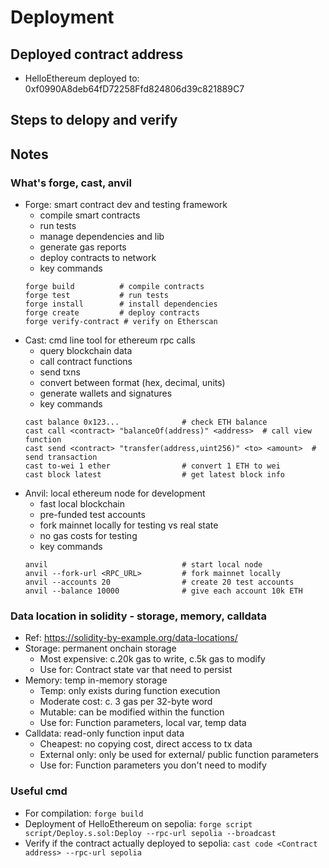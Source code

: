 # Deployment
## Deployed contract address
- HelloEthereum deployed to: 0xf0990A8deb64fD72258Ffd824806d39c821889C7
## Steps to delopy and verify
## Notes
### What's forge, cast, anvil
- Forge: smart contract dev and testing framework
    - compile smart contracts
    - run tests
    - manage dependencies and lib
    - generate gas reports
    - deploy contracts to network
    - key commands
    ```
    forge build          # compile contracts
    forge test           # run tests
    forge install        # install dependencies
    forge create         # deploy contracts
    forge verify-contract # verify on Etherscan
    ```
- Cast: cmd line tool for ethereum rpc calls
    - query blockchain data
    - call contract functions
    - send txns
    - convert between format (hex, decimal, units)
    - generate wallets and signatures
    - key commands
    ```
    cast balance 0x123...              # check ETH balance
    cast call <contract> "balanceOf(address)" <address>  # call view function
    cast send <contract> "transfer(address,uint256)" <to> <amount>  # send transaction
    cast to-wei 1 ether                # convert 1 ETH to wei
    cast block latest                  # get latest block info
    ```
- Anvil: local ethereum node for development
    - fast local blockchain
    - pre-funded test accounts
    - fork mainnet locally for testing vs real state
    - no gas costs for testing
    - key commands
    ```
    anvil                              # start local node
    anvil --fork-url <RPC_URL>         # fork mainnet locally
    anvil --accounts 20                # create 20 test accounts
    anvil --balance 10000              # give each account 10k ETH
    ```
### Data location in solidity - storage, memory, calldata
- Ref: https://solidity-by-example.org/data-locations/
- Storage: permanent onchain storage
    - Most expensive: c.20k gas to write, c.5k gas to modify
    - Use for: Contract state var that need to persist
- Memory: temp in-memory storage
    - Temp: only exists during function execution
    - Moderate cost: c. 3 gas per 32-byte word
    - Mutable: can be modified within the function
    - Use for: Function parameters, local var, temp data
- Calldata: read-only function input data
    - Cheapest: no copying cost, direct access to tx data
    - External only: only be used for external/ public function parameters
    - Use for: Function parameters you don't need to modify
### Useful cmd
- For compilation: `forge build`
- Deployment of HelloEthereum on sepolia: 
`forge script script/Deploy.s.sol:Deploy --rpc-url sepolia --broadcast`
- Verify if the contract actually deployed to sepolia: 
`cast code <Contract address> --rpc-url sepolia`

